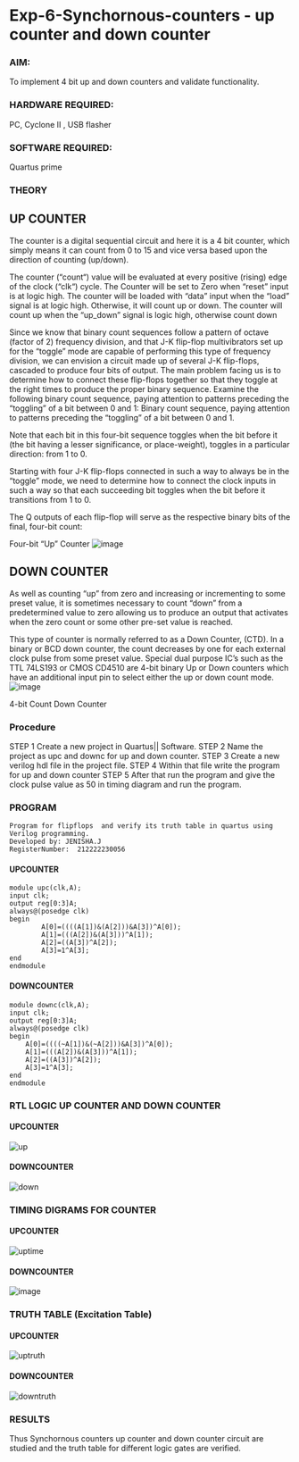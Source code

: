 # Exp-6-Synchornous-counters - up counter and down counter 
### AIM: 
To implement 4 bit up and down counters and validate  functionality.
### HARDWARE REQUIRED:  
PC, Cyclone II , USB flasher
### SOFTWARE REQUIRED:   
Quartus prime
### THEORY 

## UP COUNTER 
The counter is a digital sequential circuit and here it is a 4 bit counter, which simply means it can count from 0 to 15 and vice versa based upon the direction of counting (up/down). 

The counter (“count“) value will be evaluated at every positive (rising) edge of the clock (“clk“) cycle.
The Counter will be set to Zero when “reset” input is at logic high.
The counter will be loaded with “data” input when the “load” signal is at logic high. Otherwise, it will count up or down.
The counter will count up when the “up_down” signal is logic high, otherwise count down

Since we know that binary count sequences follow a pattern of octave (factor of 2) frequency division, and that J-K flip-flop multivibrators set up for the “toggle” mode are capable of performing this type of frequency division, we can envision a circuit made up of several J-K flip-flops, cascaded to produce four bits of output.
The main problem facing us is to determine how to connect these flip-flops together so that they toggle at the right times to produce the proper binary sequence.
Examine the following binary count sequence, paying attention to patterns preceding the “toggling” of a bit between 0 and 1:
Binary count sequence, paying attention to patterns preceding the “toggling” of a bit between 0 and 1.

Note that each bit in this four-bit sequence toggles when the bit before it (the bit having a lesser significance, or place-weight), toggles in a particular direction: from 1 to 0.



 
 

Starting with four J-K flip-flops connected in such a way to always be in the “toggle” mode, we need to determine how to connect the clock inputs in such a way so that each succeeding bit toggles when the bit before it transitions from 1 to 0.

The Q outputs of each flip-flop will serve as the respective binary bits of the final, four-bit count:

 
 

Four-bit “Up” Counter
![image](https://user-images.githubusercontent.com/36288975/169644758-b2f4339d-9532-40c5-af40-8f4f8c942e2c.png)



## DOWN COUNTER 

As well as counting “up” from zero and increasing or incrementing to some preset value, it is sometimes necessary to count “down” from a predetermined value to zero allowing us to produce an output that activates when the zero count or some other pre-set value is reached.

This type of counter is normally referred to as a Down Counter, (CTD). In a binary or BCD down counter, the count decreases by one for each external clock pulse from some preset value. Special dual purpose IC’s such as the TTL 74LS193 or CMOS CD4510 are 4-bit binary Up or Down counters which have an additional input pin to select either the up or down count mode.
![image](https://user-images.githubusercontent.com/36288975/169644844-1a14e123-7228-4ed8-81a9-eb937dff4ac8.png)


4-bit Count Down Counter
### Procedure
STEP 1  Create a new project in Quartus|| Software.
STEP 2  Name the project as upc and downc for up and down counter.
STEP 3  Create a new verilog hdl file in the project file.
STEP 4  Within that file write the program for up and down counter
STEP 5  After that run the program and give the clock pulse value as 50 in timing diagram and run the program.

### PROGRAM 
```
Program for flipflops  and verify its truth table in quartus using Verilog programming.
Developed by: JENISHA.J
RegisterNumber:  212222230056
```

#### UPCOUNTER
```
module upc(clk,A);
input clk;
output reg[0:3]A;
always@(posedge clk)
begin
		A[0]=((((A[1])&(A[2]))&A[3])^A[0]);
		A[1]=(((A[2])&(A[3]))^A[1]);
		A[2]=((A[3])^A[2]);
		A[3]=1^A[3];
end
endmodule
```

#### DOWNCOUNTER
```
module downc(clk,A);
input clk;
output reg[0:3]A;
always@(posedge clk)
begin
	A[0]=((((~A[1])&(~A[2]))&A[3])^A[0]);
	A[1]=(((A[2])&(A[3]))^A[1]);
	A[2]=((A[3])^A[2]);
	A[3]=1^A[3];
end
endmodule
```

### RTL LOGIC UP COUNTER AND DOWN COUNTER  
#### UPCOUNTER
![up](https://github.com/Jenishajustin/Exp-7-Synchornous-counters-/assets/119405070/753355a0-b537-4a2d-98f0-cce85ad38556)

#### DOWNCOUNTER
![down](https://github.com/Jenishajustin/Exp-7-Synchornous-counters-/assets/119405070/d5f60789-ae1c-4c80-8e5d-c5987bc950b4)

### TIMING DIGRAMS FOR COUNTER  
#### UPCOUNTER
![uptime](https://github.com/Jenishajustin/Exp-7-Synchornous-counters-/assets/119405070/0338cc5d-a227-4b11-a89b-5ae59b632152)

#### DOWNCOUNTER
![image](https://github.com/Jenishajustin/Exp-7-Synchornous-counters-/assets/119405070/54c47a6a-2a50-4d83-8017-4584a89e0523)


### TRUTH TABLE (Excitation Table)
#### UPCOUNTER
![uptruth](https://github.com/Jenishajustin/Exp-7-Synchornous-counters-/assets/119405070/baf6fa99-6976-449a-ac3f-edcbde8898e3)

#### DOWNCOUNTER
![downtruth](https://github.com/Jenishajustin/Exp-7-Synchornous-counters-/assets/119405070/3fdf5ed9-3b77-4f3e-826f-265a719e7ae2)

### RESULTS 
Thus Synchornous counters up counter and down counter circuit are studied and the truth table for different logic gates are verified.

